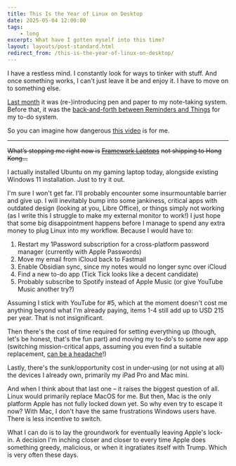 ```yaml
---
title: This Is the Year of Linux on Desktop
date: 2025-05-04 12:00:00
tags: 
    - long
excerpt: What have I gotten myself into this time?
layout: layouts/post-standard.html
redirect_from: /this-is-the-year-of-linux-on-desktop/
---
```

I have a restless mind. I constantly look for ways to tinker with stuff. And once something works, I can't just leave it be and enjoy it. I have to move on to something else.

[Last month](/posts/2025-03-31-is-apple-even-good-at-software/) it was (re-)introducing pen and paper to my note-taking system. Before that, it was the [back-and-forth between Reminders and Things](/posts/2024-12-15-things-look-like-a-creative-goty/) for my to-do system.

So you can imagine how dangerous [this video](https://youtu.be/pVI_smLgTY0?si=BmXPv3MjrxTFV14Z&ref=metagame.hk) is for me.

---

~~What’s stopping me right now is~~ [~~Framework Laptops~~](https://frame.work/?ref=metagame.hk) ~~not shipping to Hong Kong…~~

I actually installed Ubuntu on my gaming laptop today, alongside existing Windows 11 installation. Just to try it out.

I'm sure I won't get far. I'll probably encounter some insurmountable barrier and give up. I will inevitably bump into some jankiness, critical apps with outdated design (looking at you, Libre Office), or things simply not working (as I write this I struggle to make my external monitor to work!) I just hope that some big disappointment happens before I manage to spend any extra money to plug Linux into my workflow. Because I would have to:

1. Restart my 1Password subscription for a cross-platform password manager (currently with Apple Passwords)
2. Move my email from iCloud back to Fastmail
3. Enable Obsidian sync, since my notes would no longer sync over iCloud
4. Find a new to-do app (Tick Tick looks like a decent candidate)
5. Probably subscribe to Spotify instead of Apple Music (or give YouTube Music another try?)

Assuming I stick with YouTube for #5, which at the moment doesn't cost me anything beyond what I'm already paying, items 1-4 still add up to USD 215 per year. That is not insignificant.

Then there's the cost of time required for setting everything up (though, let's be honest, that's the fun part) and moving my to-do's to some new app (switching mission-critical apps, assuming you even find a suitable replacement, [can be a headache](https://ljpuk.net/2025/05/04/tasks-out-of-sight-dont-get-done/?ref=metagame.hk)!)

Lastly, there's the sunk/opportunity cost in under-using (or not using at all) the devices I already own, primarily my iPad Pro and Mac mini.

And when I think about that last one – it raises the biggest question of all. Linux would primarily replace MacOS for me. But then, Mac is the only platform Apple has not fully locked down yet. So why even try to escape it now? With Mac, I don't have the same frustrations Windows users have. There is less incentive to switch.

What I can do is to lay the groundwork for eventually leaving Apple's lock-in. A decision I'm inching closer and closer to every time Apple does something greedy, malicious, or when it ingratiates itself with Trump. Which is very often these days.